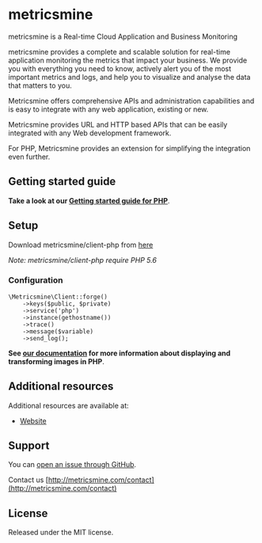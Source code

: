 
metricsmine
==========

metricsmine is a Real-time Cloud Application and Business Monitoring

metricsmine provides a complete and scalable solution for real-time application monitoring the metrics that impact your business. We provide you with everything you need to know, actively alert you of the most important metrics and logs, and help you to visualize and analyse the data that matters to you.

Metricsmine offers comprehensive APIs and administration capabilities and is easy to integrate with any web application, existing or new.

Metricsmine provides URL and HTTP based APIs that can be easily integrated with any Web development framework.

For PHP, Metricsmine provides an extension for simplifying the integration even further.

## Getting started guide
**Take a look at our [Getting started guide for PHP](https://metricsmine.com/docs/php)**.


## Setup ######################################################################

Download metricsmine/client-php from [here](https://github.com/metricsmine/client-php/tarball/master)

*Note: metricsmine/client-php require PHP 5.6*


### Configuration

    \Metricsmine\Client::forge()
        ->keys($public, $private)
        ->service('php')
        ->instance(gethostname())
        ->trace()
        ->message($variable)
        ->send_log();

**See [our documentation](http://metricsmine.com/documentation/php_image_manipulation) for more information about displaying and transforming images in PHP**.

## Additional resources ##########################################################

Additional resources are available at:

* [Website](https://metricsmine.com/)

## Support

You can [open an issue through GitHub](https://github.com/metricsmine/client-php/issues).

Contact us [http://metricsmine.com/contact](http://metricsmine.com/contact)

## License #######################################################################

Released under the MIT license.

